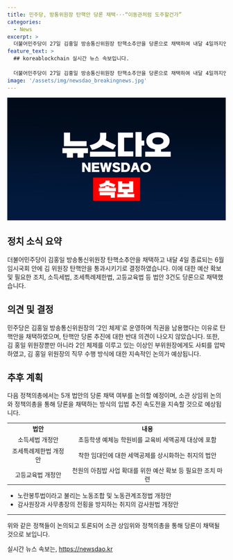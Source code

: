 ```yaml
---
title: 민주당, 방통위원장 탄핵안 당론 채택···“이동관처럼 도주할건가”
categories:
  - News
excerpt: >
  더불어민주당이 27일 김홍일 방송통신위원장 탄핵소추안을 당론으로 채택하여 내달 4일까지인 6월 임시국회 내 탄핵안을 통과시키기로 결정했다. 김 위원장과 2인 체제를 이루는 이상인 부위원장에게도 사퇴를 압박하며, 속전속결로 추진될 것으로 전해졌다. 민주당은 이외에도 소득세법·조세특례제한법·고등교육법 개정안 등 법안 3건을 당론으로 채택하고, 다음 정책의총에서는 5개 법안의 당론 채택 여부를 논의할 예정이다. 
feature_text: >
  ## koreablockchain 실시간 뉴스 속보입니다.

  더불어민주당이 27일 김홍일 방송통신위원장 탄핵소추안을 당론으로 채택하여 내달 4일까지인 6월 임시국회 내 탄핵안을 통과시키기로 결정했다. 김 위원장과 2인 체제를 이루는 이상인 부위원장에게도 사퇴를 압박하며, 속전속결로 추진될 것으로 전해졌다. 민주당은 이외에도 소득세법·조세특례제한법·고등교육법 개정안 등 법안 3건을 당론으로 채택하고, 다음 정책의총에서는 5개 법안의 당론 채택 여부를 논의할 예정이다. 
image: '/assets/img/newsdao_breakingnews.jpg'
---
```


<p><img src="/assets/img/newsdao_breakingnews.jpg" alt="koreablockchain 속보" /></p>

<h2 data-ke-size="size26">정치 소식 요약</h2>

<p data-ke-size="size16">더불어민주당이 김홍일 방송통신위원장 탄핵소추안을 채택하고 내달 4일 종료되는 6월 임시국회 안에 김 위원장 탄핵안을 통과시키기로 결정하였습니다. 이에 대한 예산 확보 및 필요한 조치, 소득세법, 조세특례제한법, 고등교육법 등 법안 3건도 당론으로 채택했습니다.</p>

<h2 data-ke-size="size24">의견 및 결정</h2>

<p data-ke-size="size16">민주당은 김홍일 방송통신위원장의 '2인 체제'로 운영하며 직권을 남용했다는 이유로 탄핵안을 채택하였으며, 탄핵안 당론 추진에 대한 반대 의견이 나오지 않았습니다. 또한, 김 홍일 위원장뿐만 아니라 2인 체제를 이루고 있는 이상인 부위원장에게도 사퇴를 압박하였고, 김 홍일 위원장의 직무 수행 방식에 대한 지속적인 논의가 예상됩니다.</p>

<h2 data-ke-size="size24">추후 계획</h2>

<p data-ke-size="size16">다음 정책의총에서는 5개 법안의 당론 채택 여부를 논의할 예정이며, 소관 상임위 논의와 정책의총을 통해 당론을 채택하는 방식의 입법 추진 속도전을 지속할 것으로 예상됩니다.</p>

<table>
    <tbody>
        <tr>
            <td style="text-align: center; height: 17px;"><b>법안</b></td>
            <td style="text-align: center; height: 17px;"><b>내용</b></td>
        </tr>
        <tr>
            <td style="text-align: center; height: 17px;">소득세법 개정안</td>
            <td style="text-align: center; height: 17px;">초등학생 예체능 학원비를 교육비 세액공제 대상에 포함</td>
        </tr>
        <tr>
            <td style="text-align: center; height: 17px;">조세특례제한법 개정안</td>
            <td style="text-align: center; height: 17px;">착한 임대인에 대한 세액공제를 상시화하는 취지의 법안</td>
        </tr>
        <tr>
            <td style="text-align: center; height: 17px;">고등교육법 개정안</td>
            <td style="text-align: center; height: 17px;">천원의 아침밥 사업 확대를 위한 예산 확보 등 필요한 조치 마련</td>
        </tr>
    </tbody>
</table>

<ul>
    <li>노란봉투법이라고 불리는 노동조합 및 노동관계조정법 개정안</li>
    <li>감사원장과 사무총장의 전횡을 방지하는 취지의 감사원법 개정안</li>
</ul>

<hr>

<p data-ke-size="size16">위와 같은 정책들이 논의되고 토론되어 소관 상임위와 정책의총을 통해 당론이 채택될 것으로 보입니다.</p>
실시간 뉴스 속보는, <a href="https://newsdao.kr" rel="dofollow">https://newsdao.kr</a>


